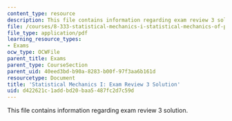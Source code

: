 ```yaml
---
content_type: resource
description: This file contains information regarding exam review 3 solution.
file: /courses/8-333-statistical-mechanics-i-statistical-mechanics-of-particles-fall-2013/d422621c1addbd20baa5487fc2d7c59d_MIT8_333F13_ExamReview3Sol.pdf
file_type: application/pdf
learning_resource_types:
- Exams
ocw_type: OCWFile
parent_title: Exams
parent_type: CourseSection
parent_uid: 40eed3bd-b90a-8283-b00f-97f3aa6b161d
resourcetype: Document
title: 'Statistical Mechanics I: Exam Review 3 Solution'
uid: d422621c-1add-bd20-baa5-487fc2d7c59d
---
```

This file contains information regarding exam review 3 solution.

